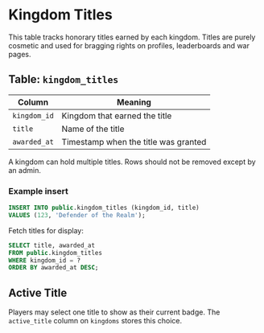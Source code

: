 # Kingdom Titles

This table tracks honorary titles earned by each kingdom. Titles are purely cosmetic and used for bragging rights on profiles, leaderboards and war pages.

## Table: `kingdom_titles`

| Column      | Meaning                                   |
|-------------|-------------------------------------------|
| `kingdom_id`| Kingdom that earned the title             |
| `title`     | Name of the title                         |
| `awarded_at`| Timestamp when the title was granted      |

A kingdom can hold multiple titles. Rows should not be removed except by an admin.

### Example insert
```sql
INSERT INTO public.kingdom_titles (kingdom_id, title)
VALUES (123, 'Defender of the Realm');
```

Fetch titles for display:
```sql
SELECT title, awarded_at
FROM public.kingdom_titles
WHERE kingdom_id = ?
ORDER BY awarded_at DESC;
```

## Active Title

Players may select one title to show as their current badge. The `active_title` column on `kingdoms` stores this choice.
